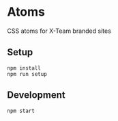 # Atoms
CSS atoms for X-Team branded sites

## Setup
```
npm install
npm run setup
```

## Development
```
npm start
```